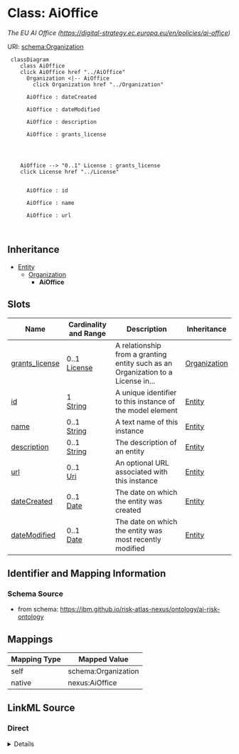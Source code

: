 

# Class: AiOffice


_The EU AI Office (https://digital-strategy.ec.europa.eu/en/policies/ai-office)_





URI: [schema:Organization](http://schema.org/Organization)






```mermaid
 classDiagram
    class AiOffice
    click AiOffice href "../AiOffice"
      Organization <|-- AiOffice
        click Organization href "../Organization"
      
      AiOffice : dateCreated
        
      AiOffice : dateModified
        
      AiOffice : description
        
      AiOffice : grants_license
        
          
    
    
    AiOffice --> "0..1" License : grants_license
    click License href "../License"

        
      AiOffice : id
        
      AiOffice : name
        
      AiOffice : url
        
      
```





## Inheritance
* [Entity](Entity.md)
    * [Organization](Organization.md)
        * **AiOffice**



## Slots

| Name | Cardinality and Range | Description | Inheritance |
| ---  | --- | --- | --- |
| [grants_license](grants_license.md) | 0..1 <br/> [License](License.md) | A relationship from a granting entity such as an Organization to a License in... | [Organization](Organization.md) |
| [id](id.md) | 1 <br/> [String](String.md) | A unique identifier to this instance of the model element | [Entity](Entity.md) |
| [name](name.md) | 0..1 <br/> [String](String.md) | A text name of this instance | [Entity](Entity.md) |
| [description](description.md) | 0..1 <br/> [String](String.md) | The description of an entity | [Entity](Entity.md) |
| [url](url.md) | 0..1 <br/> [Uri](Uri.md) | An optional URL associated with this instance | [Entity](Entity.md) |
| [dateCreated](dateCreated.md) | 0..1 <br/> [Date](Date.md) | The date on which the entity was created | [Entity](Entity.md) |
| [dateModified](dateModified.md) | 0..1 <br/> [Date](Date.md) | The date on which the entity was most recently modified | [Entity](Entity.md) |









## Identifier and Mapping Information







### Schema Source


* from schema: https://ibm.github.io/risk-atlas-nexus/ontology/ai-risk-ontology




## Mappings

| Mapping Type | Mapped Value |
| ---  | ---  |
| self | schema:Organization |
| native | nexus:AiOffice |







## LinkML Source

<!-- TODO: investigate https://stackoverflow.com/questions/37606292/how-to-create-tabbed-code-blocks-in-mkdocs-or-sphinx -->

### Direct

<details>
```yaml
name: AiOffice
description: The EU AI Office (https://digital-strategy.ec.europa.eu/en/policies/ai-office)
from_schema: https://ibm.github.io/risk-atlas-nexus/ontology/ai-risk-ontology
is_a: Organization
class_uri: schema:Organization

```
</details>

### Induced

<details>
```yaml
name: AiOffice
description: The EU AI Office (https://digital-strategy.ec.europa.eu/en/policies/ai-office)
from_schema: https://ibm.github.io/risk-atlas-nexus/ontology/ai-risk-ontology
is_a: Organization
attributes:
  grants_license:
    name: grants_license
    description: A relationship from a granting entity such as an Organization to
      a License instance.
    from_schema: https://ibm.github.io/risk-atlas-nexus/ontology/ai-risk-ontology
    rank: 1000
    alias: grants_license
    owner: AiOffice
    domain_of:
    - Organization
    range: License
  id:
    name: id
    description: A unique identifier to this instance of the model element. Example
      identifiers include UUID, URI, URN, etc.
    from_schema: https://ibm.github.io/risk-atlas-nexus/ontology/ai-risk-ontology
    rank: 1000
    slot_uri: schema:identifier
    identifier: true
    alias: id
    owner: AiOffice
    domain_of:
    - Entity
    range: string
    required: true
  name:
    name: name
    description: A text name of this instance.
    from_schema: https://ibm.github.io/risk-atlas-nexus/ontology/ai-risk-ontology
    rank: 1000
    slot_uri: schema:name
    alias: name
    owner: AiOffice
    domain_of:
    - Entity
    range: string
  description:
    name: description
    description: The description of an entity
    from_schema: https://ibm.github.io/risk-atlas-nexus/ontology/ai-risk-ontology
    rank: 1000
    slot_uri: schema:description
    alias: description
    owner: AiOffice
    domain_of:
    - Entity
    range: string
  url:
    name: url
    description: An optional URL associated with this instance.
    from_schema: https://ibm.github.io/risk-atlas-nexus/ontology/ai-risk-ontology
    rank: 1000
    slot_uri: schema:url
    alias: url
    owner: AiOffice
    domain_of:
    - Entity
    range: uri
  dateCreated:
    name: dateCreated
    description: The date on which the entity was created.
    from_schema: https://ibm.github.io/risk-atlas-nexus/ontology/ai-risk-ontology
    rank: 1000
    slot_uri: schema:dateCreated
    alias: dateCreated
    owner: AiOffice
    domain_of:
    - Entity
    range: date
    required: false
  dateModified:
    name: dateModified
    description: The date on which the entity was most recently modified.
    from_schema: https://ibm.github.io/risk-atlas-nexus/ontology/ai-risk-ontology
    rank: 1000
    slot_uri: schema:dateModified
    alias: dateModified
    owner: AiOffice
    domain_of:
    - Entity
    range: date
    required: false
class_uri: schema:Organization

```
</details>